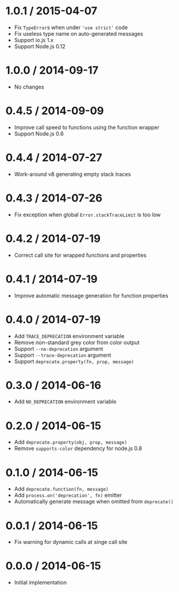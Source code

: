 1.0.1 / 2015-04-07
====

  * Fix `TypeError`s when under `'use strict'` code
  * Fix useless type name on auto-generated messages
  * Support io.js 1.x
  * Support Node.js 0.12

1.0.0 / 2014-09-17
====

  * No changes

0.4.5 / 2014-09-09
====

  * Improve call speed to functions using the function wrapper
  * Support Node.js 0.6

0.4.4 / 2014-07-27
====

  * Work-around v8 generating empty stack traces

0.4.3 / 2014-07-26
====

  * Fix exception when global `Error.stackTraceLimit` is too low

0.4.2 / 2014-07-19
====

  * Correct call site for wrapped functions and properties

0.4.1 / 2014-07-19
====

  * Improve automatic message generation for function properties

0.4.0 / 2014-07-19
====

  * Add `TRACE_DEPRECATION` environment variable
  * Remove non-standard grey color from color output
  * Support `--no-deprecation` argument
  * Support `--trace-deprecation` argument
  * Support `deprecate.property(fn, prop, message)`

0.3.0 / 2014-06-16
====

  * Add `NO_DEPRECATION` environment variable

0.2.0 / 2014-06-15
====

  * Add `deprecate.property(obj, prop, message)`
  * Remove `supports-color` dependency for node.js 0.8

0.1.0 / 2014-06-15
====

  * Add `deprecate.function(fn, message)`
  * Add `process.on('deprecation', fn)` emitter
  * Automatically generate message when omitted from `deprecate()`

0.0.1 / 2014-06-15
====

  * Fix warning for dynamic calls at singe call site

0.0.0 / 2014-06-15
====

  * Initial implementation
